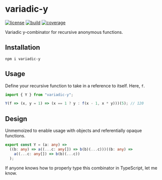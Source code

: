 # variadic-y

[![license](https://img.shields.io/github/license/poteat/variadic-y.svg)](https://choosealicense.com/licenses/mit/)
[![build](https://travis-ci.com/poteat/variadic-y.svg?branch=master)](https://travis-ci.com/poteat/variadic-y)
[![coverage](https://img.shields.io/codecov/c/github/poteat/variadic-y.svg)](https://codecov.io/gh/poteat/variadic-y)

Variadic y-combinator for recursive anonymous functions.

## Installation

```shell
npm i variadic-y
```

## Usage

Define your recursive function to take in a reference to itself. Here, `f`.

```ts
import { Y } from "variadic-y";

Y(f => (x, y = 1) => (x == 1 ? y : f(x - 1, x * y)))(5); // 120
```

## Design

Unmemoized to enable usage with objects and referentially opaque functions.

```ts
export const Y = (a: any) =>
  ((b: any) => a((...c: any[]) => b(b)(...c)))((b: any) =>
    a((...c: any[]) => b(b)(...c))
  );
```

If anyone knows how to properly type this combinator in TypeScript, let me know.
